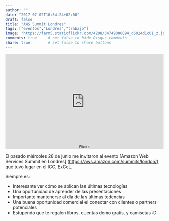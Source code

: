 ```yaml
---
author: ""
date: "2017-07-02T10:54:24+02:00"
draft: false
title: "AWS Summit Londres"
tags: ["eventos","Londres","trabajo"]
image: "https://farm5.staticflickr.com/4208/34749000894_d6024d1c61_z.jpg"
comments: true     # set false to hide Disqus comments
share: true        # set false to share buttons
---
```

<div style="position: relative; padding-bottom: 60%; overflow: auto; -webkit-overflow-scrolling:touch;"><iframe style="position: absolute; top: 0; left: 0; width: 100%; height: 100%;" src="https://flickrembed.com/cms_embed.php?source=flickr&layout=responsive&input=www.flickr.com/photos/jcortell/albums/72157685613763355&sort=5&by=album&theme=default_notextpanel&scale=fill&limit=10&skin=default" scrolling="no" frameborder="0" allowFullScreen="true" webkitallowfullscreen="true" mozallowfullscreen="true"></iframe><small style="display: block; text-align: center; position: absolute; bottom: 0; left: 0; right: 0; margin-left: auto; margin-right: auto;"Galería de fotos en<a href="https://www.flickr.com/photos/jcortell/albums/72157685613763355">Flickr</a>.</small></div><div style="position:absolute; top:-70px; display:block; text-align:center; z-index:-1;"><a href="https://megustaboton.com">Facebook like boton - generador</a></div>

El pasado miércoles 28 de junio me invitaron al evento [Amazon Web Services Summit en Londres] (https://aws.amazon.com/summits/london/), que tuvo lugar en el ICC, ExCeL.   

Siempre es:
 
* Interesante ver cómo se aplican las últimas tecnologías
* Una oportunidad de aprender de las presentaciones
* Importante mantenerse al día de las últimas tedencias
* Una buena oportunidad comercial el conectar con clientes o partners potenciales
* Estupendo que te regalen libros, cuentas demo gratis, y camisetas :D